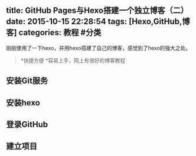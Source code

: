 title: GitHub Pages与Hexo搭建一个独立博客（二）
date: 2015-10-15 22:28:54
tags: [Hexo,GitHub,博客]
categories: 教程 #分类
---
刚刚使用了一下hexo，并用hexo搭建了自己的博客，感觉到了hexo的强大之处。

>*快捷方便
>*容易上手，网上有很好的博客教程

## 安装Git服务

## 安装hexo

## 登录GitHub

## 建立项目



